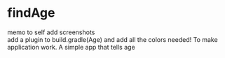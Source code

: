 # findAge
memo to self add screenshots
<br> add a plugin to build.gradle(Age)
and add all the colors needed! To make application work. 
A simple app that tells age</br>
